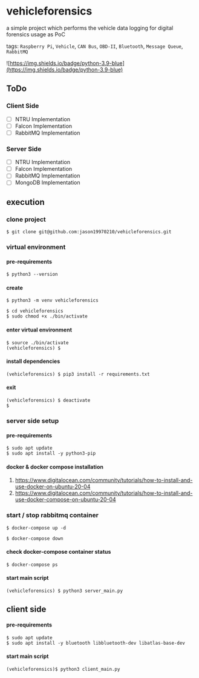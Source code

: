 # vehicleforensics
a simple project which performs the vehicle data logging for digital forensics usage as PoC

tags: `Raspberry Pi`, `Vehicle`, `CAN Bus`, `OBD-II`, `Bluetooth`, `Message Queue`, `RabbitMQ`  

![https://img.shields.io/badge/python-3.9-blue](https://img.shields.io/badge/python-3.9-blue)

## ToDo
### Client Side
- [ ] NTRU Implementation
- [ ] Falcon Implementation
- [ ] RabbitMQ Implementation
### Server Side
- [ ] NTRU Implementation
- [ ] Falcon Implementation
- [ ] RabbitMQ Implementation
- [ ] MongoDB Implementation

## execution
### clone project

```shell=
$ git clone git@github.com:jason19970210/vehicleforensics.git
```

### virtual environment
#### pre-requirements

```shell=
$ python3 --version
```

#### create

```shell=
$ python3 -m venv vehicleforensics

$ cd vehicleforensics
$ sudo chmod +x ./bin/activate
```

#### enter virtual environment

```shell=
$ source ./bin/activate
(vehicleforensics) $
```

#### install dependencies

```shell=
(vehicleforensics) $ pip3 install -r requirements.txt
```

#### exit

```shell=
(vehicleforensics) $ deactivate
$ 
```

### server side setup
#### pre-requirements

```shell=
$ sudo apt update
$ sudo apt install -y python3-pip 
```

#### docker & docker compose installation

1. https://www.digitalocean.com/community/tutorials/how-to-install-and-use-docker-on-ubuntu-20-04
2. https://www.digitalocean.com/community/tutorials/how-to-install-and-use-docker-compose-on-ubuntu-20-04

### start / stop rabbitmq container

```shell=
$ docker-compose up -d
```
```shell=
$ docker-compose down
```

#### check docker-compose container status

```shell=
$ docker-compose ps
```

#### start main script

```shell=
(vehicleforensics) $ python3 server_main.py
```

## client side
#### pre-requirements

```shell=
$ sudo apt update
$ sudo apt install -y bluetooth libbluetooth-dev libatlas-base-dev
```

#### start main script

```
(vehicleforensics)$ python3 client_main.py
```
